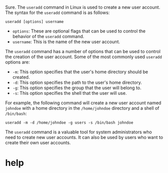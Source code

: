 Sure. The `useradd` command in Linux is used to create a new user account. The syntax for the `useradd` command is as follows:

```
useradd [options] username
```

* `options`: These are optional flags that can be used to control the behavior of the `useradd` command.
* `username`: This is the name of the new user account.

The `useradd` command has a number of options that can be used to control the creation of the user account. Some of the most commonly used `useradd` options are:

* `-m`: This option specifies that the user's home directory should be created.
* `-d`: This option specifies the path to the user's home directory.
* `-g`: This option specifies the group that the user will belong to.
* `-s`: This option specifies the shell that the user will use.

For example, the following command will create a new user account named `johndoe` with a home directory in the `/home/johndoe` directory and a shell of `/bin/bash`:

```
useradd -m -d /home/johndoe -g users -s /bin/bash johndoe
```

The `useradd` command is a valuable tool for system administrators who need to create new user accounts. It can also be used by users who want to create their own user accounts.

# help

```

```
